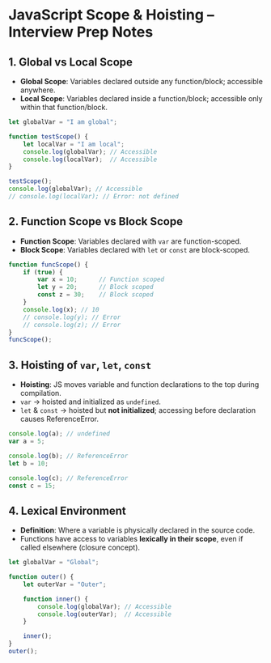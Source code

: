
# JavaScript Scope & Hoisting – Interview Prep Notes

## 1. Global vs Local Scope
- **Global Scope**: Variables declared outside any function/block; accessible anywhere.
- **Local Scope**: Variables declared inside a function/block; accessible only within that function/block.

```javascript
let globalVar = "I am global";

function testScope() {
    let localVar = "I am local";
    console.log(globalVar); // Accessible
    console.log(localVar);  // Accessible
}

testScope();
console.log(globalVar); // Accessible
// console.log(localVar); // Error: not defined
```

## 2. Function Scope vs Block Scope
- **Function Scope**: Variables declared with `var` are function-scoped.
- **Block Scope**: Variables declared with `let` or `const` are block-scoped.

```javascript
function funcScope() {
    if (true) {
        var x = 10;      // Function scoped
        let y = 20;      // Block scoped
        const z = 30;    // Block scoped
    }
    console.log(x); // 10
    // console.log(y); // Error
    // console.log(z); // Error
}
funcScope();
```

## 3. Hoisting of `var`, `let`, `const`
- **Hoisting**: JS moves variable and function declarations to the top during compilation.
- `var` → hoisted and initialized as `undefined`.
- `let` & `const` → hoisted but **not initialized**; accessing before declaration causes ReferenceError.

```javascript
console.log(a); // undefined
var a = 5;

console.log(b); // ReferenceError
let b = 10;

console.log(c); // ReferenceError
const c = 15;
```

## 4. Lexical Environment
- **Definition**: Where a variable is physically declared in the source code.
- Functions have access to variables **lexically in their scope**, even if called elsewhere (closure concept).

```javascript
let globalVar = "Global";

function outer() {
    let outerVar = "Outer";

    function inner() {
        console.log(globalVar); // Accessible
        console.log(outerVar);  // Accessible
    }

    inner();
}
outer();
```